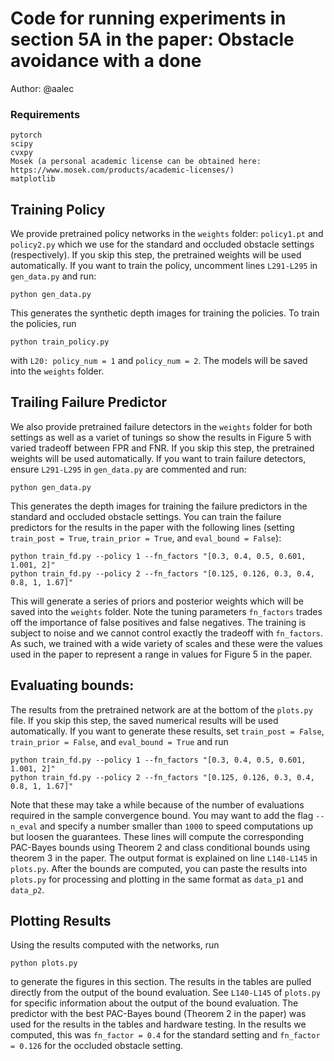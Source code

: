 # Code for running experiments in section 5A in the paper: Obstacle avoidance with a done
Author: @aalec

### Requirements
```
pytorch
scipy
cvxpy
Mosek (a personal academic license can be obtained here: https://www.mosek.com/products/academic-licenses/)
matplotlib
```


## Training Policy
We provide pretrained policy networks in the `weights` folder: `policy1.pt` and `policy2.py` which we use for the standard and occluded obstacle settings (respectively). If you skip this step, the pretrained weights will be used automatically. If you want to train the policy, uncomment lines `L291-L295` in `gen_data.py` and run:
```
python gen_data.py
```
This generates the synthetic depth images for training the policies. To train the policies, run
```
python train_policy.py
```
with `L20: policy_num = 1` and `policy_num = 2`. The models will be saved into the `weights` folder. 


## Trailing Failure Predictor
We also provide pretrained failure detectors in the `weights` folder for both settings as well as a variet of tunings so show the results in Figure 5 with varied tradeoff between FPR and FNR. If you skip this step, the pretrained weights will be used automatically. If you want to train failure detectors, ensure `L291-L295` in `gen_data.py` are commented and run:
```
python gen_data.py
```
This generates the depth images for training the failure predictors in the standard and occluded obstacle settings. You can train the failure predictors for the results in the paper with the following lines (setting `train_post = True`, `train_prior = True`, and `eval_bound = False`):
```
python train_fd.py --policy 1 --fn_factors "[0.3, 0.4, 0.5, 0.601, 1.001, 2]"
python train_fd.py --policy 2 --fn_factors "[0.125, 0.126, 0.3, 0.4, 0.8, 1, 1.67]"
```
This will generate a series of priors and posterior weights which will be saved into the `weights` folder. Note the tuning parameters `fn_factors` trades off the importance of false positives and false negatives. The training is subject to noise and we cannot control exactly the tradeoff with `fn_factors`. As such, we trained with a wide variety of scales and these were the values used in the paper to represent a range in values for Figure 5 in the paper.

## Evaluating bounds:
The results from the pretrained network are at the bottom of the `plots.py` file. If you skip this step, the saved numerical results will be used automatically. If you want to generate these results, set `train_post = False`, `train_prior = False`, and `eval_bound = True` and run
```
python train_fd.py --policy 1 --fn_factors "[0.3, 0.4, 0.5, 0.601, 1.001, 2]"
python train_fd.py --policy 2 --fn_factors "[0.125, 0.126, 0.3, 0.4, 0.8, 1, 1.67]" 
```
Note that these may take a while because of the number of evaluations required in the sample convergence bound. You may want to add the flag `--n_eval` and specify a number smaller than `1000` to speed computations up but loosen the guarantees. These lines will compute the corresponding PAC-Bayes bounds using Theorem 2 and class conditional bounds using theorem 3 in the paper. The output format is explained on line `L140-L145` in `plots.py`. After the bounds are computed, you can paste the results into `plots.py` for processing and plotting in the same format as `data_p1` and `data_p2`.

## Plotting Results
Using the results computed with the networks, run 
```
python plots.py
``` 
to generate the figures in this section. The results in the tables are pulled directly from the output of the bound evaluation. See `L140-L145` of `plots.py` for specific information about the output of the bound evaluation. The predictor with the best PAC-Bayes bound (Theorem 2 in the paper) was used for the results in the tables and hardware testing. In the results we computed, this was `fn_factor = 0.4` for the standard setting and `fn_factor = 0.126` for the occluded obstacle setting. 